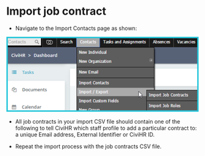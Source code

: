 Import job contract
==========

-   Navigate to the Import Contacts page as shown:

![image](../img/import.png)

-   All job contracts in your import CSV file should contain one of the following to tell CiviHR which staff profile to add a particular contract to: a unique Email address, External Identifier or CiviHR ID. 

-   Repeat the import process with the job contracts CSV file. 